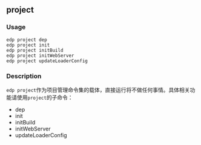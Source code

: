 project
---------

### Usage
    
    edp project dep
    edp project init
    edp project initBuild
    edp project initWebServer
    edp project updateLoaderConfig
    
### Description

`edp project`作为项目管理命令集的载体，直接运行将不做任何事情。具体相关功能请使用`project`的子命令：

- dep
- init
- initBuild
- initWebServer
- updateLoaderConfig
